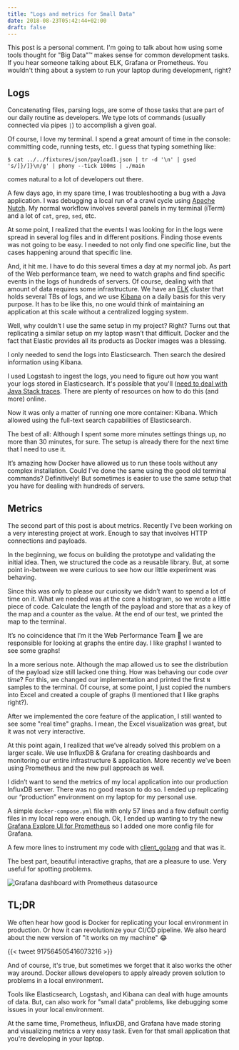 ```yaml
---
title: "Logs and metrics for Small Data"
date: 2018-08-23T05:42:44+02:00
draft: false
---
```


This post is a personal comment. I'm going to talk about how using some tools
thought for "Big Data"™ makes sense for common development tasks. If you hear
someone talking about ELK, Grafana or Prometheus. You wouldn't thing about a
system to run your laptop during development, right?


## Logs

Concatenating files, parsing logs, are some of those tasks that are part of our
daily routine as developers. We type lots of commands (usually connected via
pipes `|`) to accomplish a given goal.

Of course, I love my terminal. I spend a great amount of time in the console:
committing code,  running tests, etc. I guess that typing something like:

```
$ cat ../../fixtures/json/payload1.json | tr -d '\n' | gsed 's/]}/]}\n/g' | phony --tick 100ms | ./main
```

comes natural to a lot of developers out there.

A few days ago, in my spare time, I was troubleshooting a bug with a Java
application. I was debugging a local run of a crawl cycle using [Apache
Nutch](http://nutch.apache.org/). My normal workflow involves several panels in
my terminal (iTerm) and a lot of `cat`, `grep`, `sed`, etc.

At some point, I realized that the events I was looking for in the logs were
spread in several log files and in different positions. Finding those events was
not going to be easy. I needed to not only find one specific line, but the cases
happening around that specific line.

And, it hit me. I have to do this several times a day at my normal job. As part
of the Web performance team, we need to watch graphs and find specific events in
the logs of hundreds of servers. Of course, dealing with that amount of data
requires some infrastructure. We have an [ELK](https://www.elastic.co/elk-stack)
cluster that holds several TBs of logs, and we use
[Kibana](https://www.elastic.co/products/kibana ) on a daily basis for this very
purpose. It has to be like this, no one would think of maintaining an
application at this scale without a centralized logging system.

Well, why couldn’t I use the same setup in my project? Right? Turns out that
replicating a similar setup on my laptop wasn’t that difficult. Docker and the
fact that Elastic provides all its products as Docker images was a blessing.

I only needed to send the logs into Elasticsearch. Then search the desired
information using Kibana.

I used Logstash to ingest the logs, you need to figure out how you want your
logs stored in Elasticsearch. It's possible that you'll ([need to deal with
Java Stack traces](https://sematext.com/blog/handling-stack-traces-with-logstash/).
There are plenty of resources on how to do this (and more) online.

Now it was only a matter of running one more container: Kibana. Which allowed
using the full-text search capabilities of Elasticsearch.

The best of all: Although I spent some more minutes settings things up, no more
than 30 minutes, for sure. The setup is already there for the next time that I
need to use it.

It’s amazing how Docker have allowed us to run these tools without any complex
installation. Could I’ve done the same using the good old terminal commands?
Definitively! But sometimes is easier to use the same setup that you have for
dealing with hundreds of servers.

## Metrics

The second part of this post is about metrics. Recently I’ve been working on a
very interesting project at work. Enough to say that involves HTTP connections
and payloads.

In the beginning, we focus on building the prototype and validating the initial
idea. Then, we structured the code as a reusable library. But, at some point
in-between we were curious to see how our little experiment was behaving.

Since this was only to please our curiosity we didn’t want to spend a lot of
time on it.  What we needed was at the core a histogram, so we wrote a little
piece of code. Calculate the length of the payload and store that as a key of
the map and a counter as the value. At the end of our test, we printed the map
to the terminal.

It’s no coincidence that I’m it the Web Performance Team 🤔 we are responsible
for looking at graphs the entire day. I like graphs! I wanted to see some
graphs!

In a more serious note. Although the map allowed us to see the distribution of
the payload size still lacked one thing. How was behaving our code *over time*?
For this, we changed our implementation and printed the first `N` samples to the
terminal. Of course, at some point, I just copied the numbers into Excel and
created a couple of graphs (I mentioned that I like graphs right?).

After we implemented the core feature of the application, I still wanted to see
some "real time" graphs. I mean, the Excel visualization was great, but it was
not very interactive.

At this point again, I realized that we’ve already solved this problem on a
larger scale. We use InfluxDB & Grafana for creating dashboards and monitoring
our entire infrastructure & application. More recently we’ve been using
Prometheus and the new pull approach as well.

I didn’t want to send the metrics of my local application into our production
InfluxDB server. There was no good reason to do so. I ended up replicating our
“production” environment on my laptop for my personal use.

A simple `docker-compose.yml` file with only 57 lines and a few default config
files in my local repo were enough. Ok, I ended up wanting to try the new
[Grafana Explore UI for
Prometheus](https://promcon.io/2018-munich/talks/explore-your-prometheus-data-in-grafana/)
so I added one more config file for Grafana.

A few more lines to instrument my code with
[client_golang](https://github.com/prometheus/client_golang) and that was it.

The best part, beautiful interactive graphs, that are a pleasure to use. Very
useful for spotting problems.

![Grafana dashboard with Prometheus
datasource](/images/logs-and-metrics/grafana-prometheus.png "Grafana dashboard")

## TL;DR

We often hear how good is Docker for replicating your local environment in
production. Or how it can revolutionize your CI/CD pipeline. We also heard about
the new version of "it works on my machine" 😂

{{< tweet 917564505416073216 >}}

And of course, it's true, but sometimes we forget that it also works the other
way around. Docker allows developers to apply already proven solution to
problems in a local environment.

Tools like Elasticsearch, Logstash, and Kibana can deal with huge amounts of
data. But, can also work for "small data" problems, like debugging some issues
in your local environment.

At the same time, Prometheus, InfluxDB, and Grafana have made storing and
visualizing metrics a very easy task. Even for that small application that
you're developing in your laptop.
